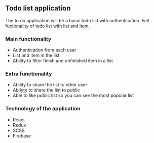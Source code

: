 ## Todo list application

The to do application will be a basic todo list with authentication. Full fuctionality of todo list with list and item.

### Main functionality
- Authentication from each user
- List and item in the list
- Ability to filter finish and unfinished item in a list

### Extra functionality
- Ability to share the list to other user
- Abilyty to share the list to public
- Able to like public list so you can see the most popular list

### Technology of the application
- React
- Redux
- SCSS
- Firebase